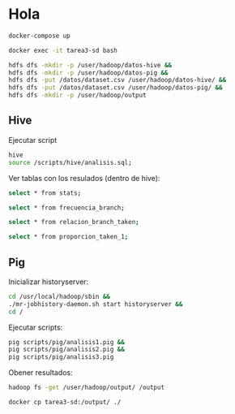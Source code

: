 # Hola

```sh
docker-compose up
```
```sh
docker exec -it tarea3-sd bash
```
```sh
hdfs dfs -mkdir -p /user/hadoop/datos-hive && 
hdfs dfs -mkdir -p /user/hadoop/datos-pig &&
hdfs dfs -put /datos/dataset.csv /user/hadoop/datos-hive/ &&
hdfs dfs -put /datos/dataset.csv /user/hadoop/datos-pig/ &&
hdfs dfs -mkdir -p /user/hadoop/output
```

## Hive

Ejecutar script
```sh
hive
source /scripts/hive/analisis.sql;
```
Ver tablas con los resulados (dentro de hive):
```sh
select * from stats;
```

```sh
select * from frecuencia_branch;
```

```sh
select * from relacion_branch_taken;
```

```sh
select * from proporcion_taken_1;
```


## Pig

Inicializar historyserver:
```sh
cd /usr/local/hadoop/sbin && 
./mr-jobhistory-daemon.sh start historyserver && 
cd /
```

Ejecutar scripts:
```sh
pig scripts/pig/analisis1.pig &&
pig scripts/pig/analisis2.pig &&
pig scripts/pig/analisis3.pig
```

Obener resultados:
```sh
hadoop fs -get /user/hadoop/output/ /output
```

```sh
docker cp tarea3-sd:/output/ ./
```